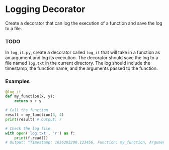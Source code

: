 # Logging Decorator

Create a decorator that can log the execution of a function and save the log to a file.

### TODO

In `log_it.py`, create a decorator called `log_it` that will take in a function as an argument and log its execution. The decorator should save the log to a file named `log.txt` in the current directory. The log should include the timestamp, the function name, and the arguments passed to the function.

### Examples

```python
@log_it
def my_function(x, y):
    return x + y

# Call the function
result = my_function(3, 4)
print(result) # Output: 7

# Check the log file
with open('log.txt', 'r') as f:
    print(f.read())
# Output: "Timestamp: 1636203200.123456, Function: my_function, Arguments: (3, 4), {}"
```
